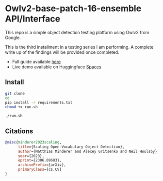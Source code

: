 # Owlv2-base-patch-16-ensemble API/Interface

This repo is a simple object detection testing platform using Owlv2 from Google.

This is the third installment in a testing series I am performing. A complete write up of the findings will be provided once completed. 

- Full guide available [here](https://tims-tutorials.vercel.app/blog/owlv2-base-patch16-ensemble)
- Live demo available on Huggingface [Spaces](https://huggingface.co/spaces/macadeliccc/owlv2-base-patch-16-ensemble-demo)
  
## Install

```bash
git clone
cd
pip install -r requirements.txt
chmod +x run.sh
```

```bash
./run.sh
```

## Citations

```bibtex
@misc{minderer2023scaling,
      title={Scaling Open-Vocabulary Object Detection}, 
      author={Matthias Minderer and Alexey Gritsenko and Neil Houlsby},
      year={2023},
      eprint={2306.09683},
      archivePrefix={arXiv},
      primaryClass={cs.CV}
}

```

